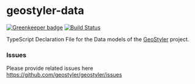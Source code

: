# geostyler-data

[![Greenkeeper badge](https://badges.greenkeeper.io/geostyler/geostyler-data.svg)](https://greenkeeper.io/)
[![Build Status](https://travis-ci.com/geostyler/geostyler-data.svg?branch=master)](https://travis-ci.com/geostyler/geostyler-data)

TypeScript Declaration File for the Data models of the [GeoStyler](https://github.com/geostyler/geostyler) project.

### Issues
Please provide related issues here https://github.com/geostyler/geostyler/issues
